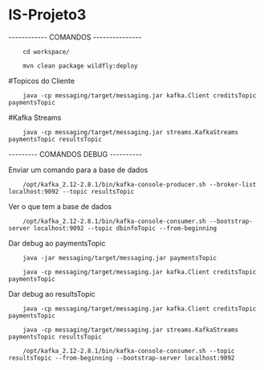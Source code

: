 # IS-Projeto3
------------ COMANDOS ---------------
		
		cd workspace/
		
		mvn clean package wildfly:deploy

#Topicos do Cliente

		java -cp messaging/target/messaging.jar kafka.Client creditsTopic paymentsTopic

#Kafka Streams

		java -cp messaging/target/messaging.jar streams.KafkaStreams paymentsTopic resultsTopic

--------- COMANDOS DEBUG ----------

Enviar um comando para a base de dados

		/opt/kafka_2.12-2.8.1/bin/kafka-console-producer.sh --broker-list localhost:9092 --topic resultsTopic
		
Ver o que tem a base de dados

		/opt/kafka_2.12-2.8.1/bin/kafka-console-consumer.sh --bootstrap-server localhost:9092 --topic dbinfoTopic --from-beginning
		
Dar debug ao paymentsTopic

		java -jar messaging/target/messaging.jar paymentsTopic
		
		java -cp messaging/target/messaging.jar kafka.Client creditsTopic paymentsTopic

Dar debug ao resultsTopic

		java -cp messaging/target/messaging.jar kafka.Client creditsTopic paymentsTopic
		
		java -cp messaging/target/messaging.jar streams.KafkaStreams paymentsTopic resultsTopic

		/opt/kafka_2.12-2.8.1/bin/kafka-console-consumer.sh --topic resultsTopic --from-beginning --bootstrap-server localhost:9092
		

